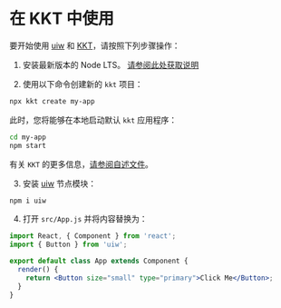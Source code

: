 在 KKT 中使用
===

要开始使用 [uiw](https://github.com/uiw-react/uiw) 和 [KKT](https://github.com/jaywcjlove/kkt)，请按照下列步骤操作：

1. 安装最新版本的 Node LTS。 [请参阅此处获取说明](https://docs.npmjs.com/getting-started/installing-node)

2. 使用以下命令创建新的 `kkt` 项目：

```bash
npx kkt create my-app
```

此时，您将能够在本地启动默认 `kkt` 应用程序：

```bash
cd my-app
npm start
```

有关 `KKT` 的更多信息，[请参阅自述文件](https://github.com/jaywcjlove/kkt)。

3. 安装 [uiw](https://github.com/uiw-react/uiw) 节点模块：

```bash
npm i uiw
```

4. 打开 `src/App.js` 并将内容替换为：

```jsx
import React, { Component } from 'react';
import { Button } from 'uiw';

export default class App extends Component {
  render() {
    return <Button size="small" type="primary">Click Me</Button>;
  }
}
```